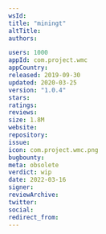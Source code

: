 ```yaml
---
wsId: 
title: "miningt"
altTitle: 
authors:

users: 1000
appId: com.project.wmc
appCountry: 
released: 2019-09-30
updated: 2020-03-25
version: "1.0.4"
stars: 
ratings: 
reviews: 
size: 1.8M
website: 
repository: 
issue: 
icon: com.project.wmc.png
bugbounty: 
meta: obsolete
verdict: wip
date: 2022-03-16
signer: 
reviewArchive:
twitter: 
social:
redirect_from:
---
```


